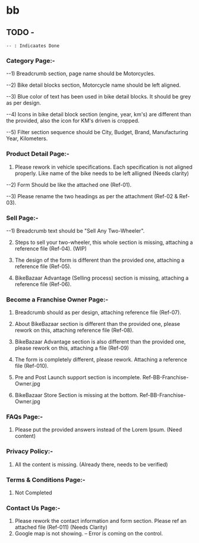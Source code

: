 # bb

## TODO -

```
-- : Indicaates Done
```

### Category Page:-

--1) Breadcrumb section, page name should be Motorcycles.

--2) Bike detail blocks section, Motorcycle name should be left aligned.

--3) Blue color of text has been used in bike detail blocks. It should be grey as per design.

--4) Icons in bike detail block section (engine, year, km's) are different than the provided, also the icon for KM's driven is cropped.

--5) Filter section sequence should be City, Budget, Brand, Manufacturing Year, Kilometers.


### Product Detail Page:-

1) Please rework in vehicle specifications. Each specification is not aligned properly.   Like name of the bike needs to be left alligned (Needs clarity)

--2) Form Should be like the attached one (Ref-01).

--3) Please rename the two headings as per the attachment (Ref-02 & Ref-03).


### Sell Page:-
--1) Breadcrumb text should be "Sell Any Two-Wheeler".

2) Steps to sell your two-wheeler, this whole section is missing, attaching a reference file (Ref-04). (WIP)

3) The design of the form is different than the provided one, attaching a reference file (Ref-05).

4) BikeBazaar Advantage (Selling process) section is missing, attaching a reference file (Ref-06).

 
### Become a Franchise Owner Page:-
1) Breadcrumb should as per design, attaching reference file (Ref-07).

2) About BikeBazaar section is different than the provided one, please rework on this, attaching reference file (Ref-08).

4) BikeBazaar Advantage section is also different than the provided one, please rework on this, attaching a file (Ref-09)

5) The form is completely different, please rework. Attaching a reference file (Ref-010).

6) Pre and Post Launch support section is incomplete. Ref-BB-Franchise-Owner.jpg

7) BikeBazaar Store Section is missing at the bottom. Ref-BB-Franchise-Owner.jpg

 
### FAQs Page:-
1) Please put the provided answers instead of the Lorem Ipsum. (Need content)

 
### Privacy Policy:-

1) All the content is missing. (Already there, needs to be verified)

 
### Terms & Conditions Page:-
1) Not Completed


### Contact Us Page:-
1) Please rework the contact information and form section. Please ref an attached file (Ref-011) (Needs Clarity)
2) Google map is not showing. – Error is coming on the control.
